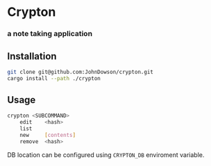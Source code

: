 # Crypton
### a note taking application


## Installation

```sh
git clone git@github.com:JohnDowson/crypton.git
cargo install --path ./crypton
```

## Usage

```sh
crypton <SUBCOMMAND>
    edit    <hash>
    list
    new     [contents]
    remove  <hash>
```
DB location can be configured using `CRYPTON_DB` enviroment variable.
